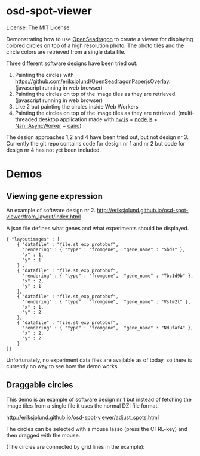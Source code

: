 # osd-spot-viewer

License: The MIT License.

Demonstrating how to use [OpenSeadragon](http://openseadragon.github.io/) to create a viewer for
displaying colored circles on top of a high resolution photo. The photo tiles and the circle colors
are retrieved from a single data file.

Three different software designs have been tried out:

1. Painting the circles with https://github.com/eriksjolund/OpenSeadragonPaperjsOverlay. (javascript running in web browser)
2. Painting the circles on top of the image tiles as they are retrieved. (javascript running in web browser)
3. Like 2 but painting the circles inside Web Workers
4. Painting the circles on top of the image tiles as they are retrieved. (multi-threaded desktop application made with [nw.js](http://nwjs.io/) + [node.js](https://nodejs.org/) + [Nan::AsyncWorker](https://github.com/nodejs/nan/blob/master/doc/asyncworker.md#api_nan_async_worker) + [cairo](https://www.cairographics.org/))

The design approaches 1,2 and 4 have been tried out, but not design nr 3.
Currently the git repo contains code for design nr 1 and nr 2 but code for design nr 4 has not yet been included.

# Demos
## Viewing gene expression
An example of software design nr 2. 
http://eriksjolund.github.io/osd-spot-viewer/from_layout/index.html

A json file defines what genes and what experiments should be displayed. 


    { "layoutimages" : [
        { "datafile" : "file.st_exp_protobuf",
          "rendering" : { "type" : "fromgene",  "gene_name" : "Sbds" },
          "x" : 1,
          "y" : 1
        } ,
        { "datafile" : "file.st_exp_protobuf",
          "rendering" : { "type" : "fromgene",  "gene_name" : "Tbc1d9b" },
          "x" : 2,
          "y" : 1
        },
        { "datafile" : "file.st_exp_protobuf",
          "rendering" : { "type" : "fromgene",  "gene_name" : "Vstm2l" },
          "x" : 1,
          "y" : 2
        },
        { "datafile" : "file.st_exp_protobuf",
          "rendering" : { "type" : "fromgene",  "gene_name" : "Ndufaf4" },
          "x" : 2,
          "y" : 2
        }
    ]}

Unfortunately, no experiment data files are available as of today, so there is currently no way to see how the demo works.

## Draggable circles
This demo is an example of software design nr 1 but instead of fetching the image tiles from a single file it uses the normal DZI file format.

http://eriksjolund.github.io/osd-spot-viewer/adjust_spots.html

The circles can be selected with a mouse lasso (press the CTRL-key) and then dragged
with the mouse.

(The circles are connected by grid lines in the example):
